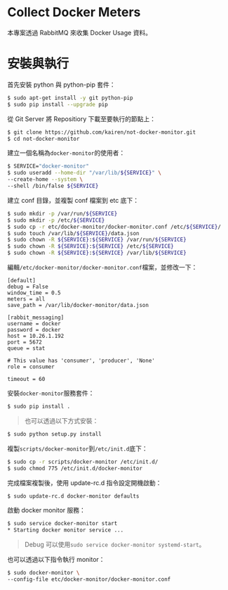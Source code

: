 # Collect Docker Meters
本專案透過 RabbitMQ 來收集 Docker Usage 資料。

# 安裝與執行
首先安裝 python 與 python-pip 套件：
```sh
$ sudo apt-get install -y git python-pip
$ sudo pip install --upgrade pip
```

從 Git Server 將 Repositiory 下載至要執行的節點上：
```sh
$ git clone https://github.com/kairen/not-docker-monitor.git
$ cd not-docker-monitor
```

建立一個名稱為```docker-monitor```的使用者：
```sh
$ SERVICE="docker-monitor"
$ sudo useradd --home-dir "/var/lib/${SERVICE}" \
--create-home --system \
--shell /bin/false ${SERVICE}
```

建立 conf 目錄，並複製 conf 檔案到 etc 底下：
```sh
$ sudo mkdir -p /var/run/${SERVICE}
$ sudo mkdir -p /etc/${SERVICE}
$ sudo cp -r etc/docker-monitor/docker-monitor.conf /etc/${SERVICE}/
$ sudo touch /var/lib/${SERVICE}/data.json
$ sudo chown -R ${SERVICE}:${SERVICE} /var/run/${SERVICE}
$ sudo chown -R ${SERVICE}:${SERVICE} /etc/${SERVICE}
$ sudo chown -R ${SERVICE}:${SERVICE} /var/lib/${SERVICE}
```

編輯```/etc/docker-monitor/docker-monitor.conf```檔案，並修改一下：
```
[default]
debug = False
window_time = 0.5
meters = all
save_path = /var/lib/docker-monitor/data.json

[rabbit_messaging]
username = docker
password = docker
host = 10.26.1.192
port = 5672
queue = stat

# This value has 'consumer', 'producer', 'None'
role = consumer

timeout = 60
```

安裝```docker-monitor```服務套件：
```sh
$ sudo pip install .
```
> 也可以透過以下方式安裝：
```sh
$ sudo python setup.py install
```

複製```scripts/docker-monitor```到```/etc/init.d```底下：
```sh
$ sudo cp -r scripts/docker-monitor /etc/init.d/
$ sudo chmod 775 /etc/init.d/docker-monitor
```
完成檔案複製後，使用 update-rc.d 指令設定開機啟動：
```sh
$ sudo update-rc.d docker-monitor defaults
```

啟動 docker monitor 服務：
```sh
$ sudo service docker-monitor start
* Starting docker monitor service ...                                                                                [ OK ]
```
> Debug 可以使用```sudo service docker-monitor systemd-start```。

也可以透過以下指令執行 monitor：
```sh
$ sudo docker-monitor \
--config-file etc/docker-monitor/docker-monitor.conf
```